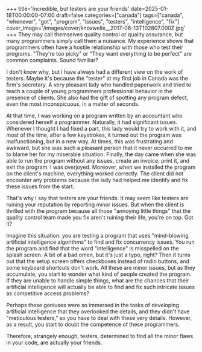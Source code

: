 +++
title='Incredible, but testers are your friends'
date=2025-01-18T00:00:00-07:00
draft=false
categories=["canada"]
tags=["canada", "whenever", "got", "program", "issues", "testers", "intelligence", "fix"]
cover_image='/images/cover/knoxwelle__2017-06-13T102807.000Z.jpg'
+++
They may call themselves quality control or quality assurance, but many programmers simply call them a nuisance. My experience shows that programmers often have a hostile relationship with those who test their programs. "They're too picky" or "They want everything to be perfect" are common complaints. Sound familiar?

I don't know why, but I have always had a different view on the work of testers. Maybe it's because the "tester" at my first job in Canada was the firm's secretary. A very pleasant lady who handled paperwork and tried to teach a couple of young programmers professional behavior in the presence of clients. She also had the gift of spotting any program defect, even the most inconspicuous, in a matter of seconds.

At that time, I was working on a program written by an accountant who considered herself a programmer. Naturally, it had significant issues. Whenever I thought I had fixed a part, this lady would try to work with it, and most of the time, after a few keystrokes, it turned out the program was malfunctioning, but in a new way. At times, this was frustrating and awkward, but she was such a pleasant person that it never occurred to me to blame her for my miserable situation. Finally, the day came when she was able to run the program without any issues, create an invoice, print it, and exit the program. I was overjoyed. Moreover, when we installed the program on the client's machine, everything worked correctly. The client did not encounter any problems because the lady had helped me identify and fix these issues from the start.

That's why I say that testers are your friends. It may seem like testers are ruining your reputation by reporting minor issues. But when the client is thrilled with the program because all those "annoying little things" that the quality control team made you fix aren't ruining their life, you're on top. Got it?

Imagine this situation: you are testing a program that uses "mind-blowing artificial intelligence algorithms" to find and fix concurrency issues. You run the program and find that the word "intelligence" is misspelled on the splash screen. A bit of a bad omen, but it's just a typo, right? Then it turns out that the setup screen offers checkboxes instead of radio buttons, and some keyboard shortcuts don't work. All these are minor issues, but as they accumulate, you start to wonder what kind of people created the program. If they are unable to handle simple things, what are the chances that their artificial intelligence will actually be able to find and fix such intricate issues as competitive access problems?

Perhaps these geniuses were so immersed in the tasks of developing artificial intelligence that they overlooked the details, and they didn't have "meticulous testers," so you have to deal with these very details. However, as a result, you start to doubt the competence of these programmers.

Therefore, strangely enough, testers, determined to find all the minor flaws in your code, are actually your friends.